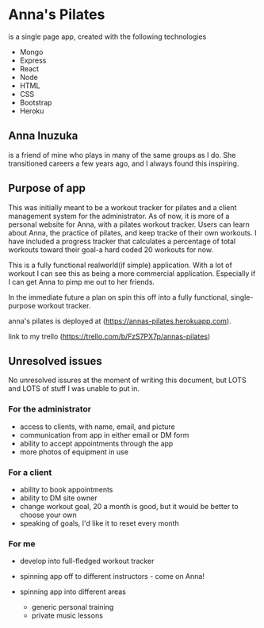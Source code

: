 
# Anna's Pilates

 is a single page app, created with the following technologies

* Mongo
* Express
* React
* Node
* HTML
* CSS
* Bootstrap
* Heroku




## Anna Inuzuka

is a friend of mine who plays in many of the same groups as I do. She transitioned careers a few years ago, and I always found this inspiring.  

## Purpose of app

This was initially meant to be a workout tracker for pilates and a client management system for the administrator.  As of now, it is more of a personal website for Anna, with a pilates workout tracker. Users can learn about Anna, the practice of pilates, and keep tracke of their own workouts.  I have included a progress tracker that calculates a percentage of total workouts toward their goal-a hard coded 20 workouts for now.

This is a fully functional realworld(if simple) application. With a lot of workout I can see this as being a more commercial application. Especially if I can get Anna to pimp me out to her friends.

In the immediate future a plan on spin this off into a fully functional, single-purpose workout tracker.


anna's pilates is deployed at
(https://annas-pilates.herokuapp.com).

link to my trello
(https://trello.com/b/FzS7PX7p/annas-pilates)


## Unresolved issues

No unresolved issures at the moment of writing this document, but LOTS and LOTS of stuff I was unable to put in.

### For the administrator

* access to clients, with name, email, and picture
* communication from app in either email or DM form
* ability to accept appointments through the app
* more photos of equipment in use

### For a client

* ability to book appointments
* ability to DM site owner
* change workout goal, 20 a month is good, but it would be better to choose your own
* speaking of goals, I'd like it to reset every month



### For me

* develop into full-fledged workout tracker
* spinning app off to different instructors - come on Anna!
* spinning app into different areas

    * generic personal training
    * private music lessons
    

